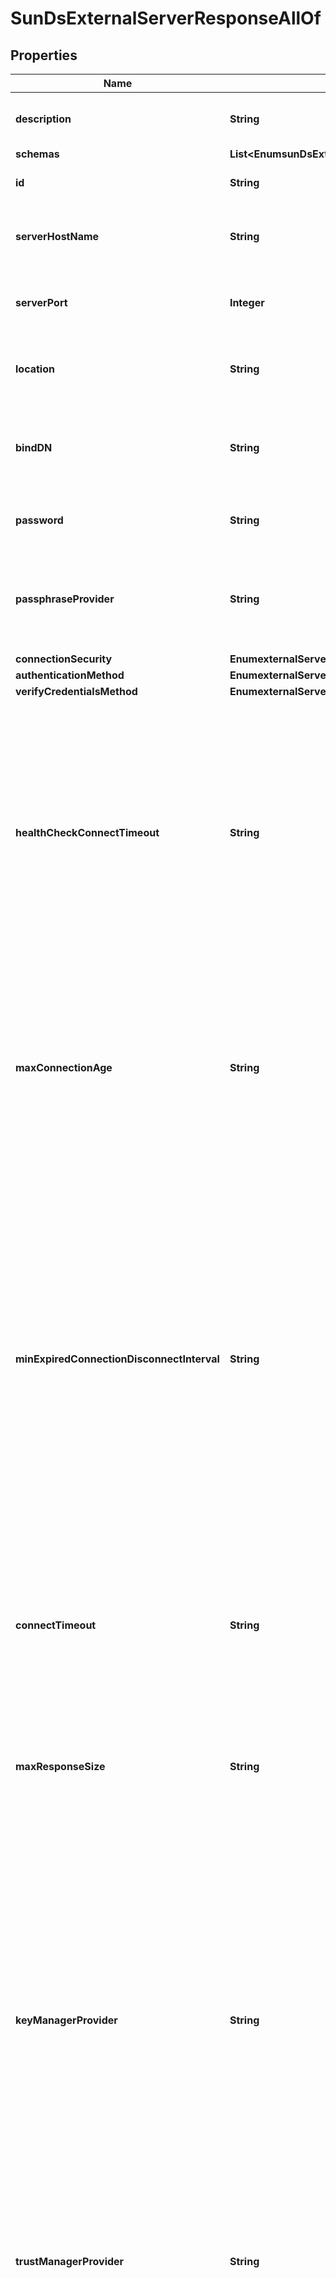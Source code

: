 

# SunDsExternalServerResponseAllOf


## Properties

| Name | Type | Description | Notes |
|------------ | ------------- | ------------- | -------------|
|**description** | **String** | A description for this External Server |  [optional] |
|**schemas** | **List&lt;EnumsunDsExternalServerSchemaUrn&gt;** |  |  [optional] |
|**id** | **String** | Name of the External Server |  [optional] |
|**serverHostName** | **String** | The host name or IP address of the target LDAP server. |  [optional] |
|**serverPort** | **Integer** | The port number on which the server listens for requests. |  [optional] |
|**location** | **String** | Specifies the location for the LDAP External Server. |  [optional] |
|**bindDN** | **String** | The DN to use to bind to the target LDAP server if simple authentication is required. |  [optional] |
|**password** | **String** | The login password for the specified user. |  [optional] |
|**passphraseProvider** | **String** | The passphrase provider to use to obtain the login password for the specified user. |  [optional] |
|**connectionSecurity** | **EnumexternalServerSunDsConnectionSecurityProp** |  |  [optional] |
|**authenticationMethod** | **EnumexternalServerSunDsAuthenticationMethodProp** |  |  [optional] |
|**verifyCredentialsMethod** | **EnumexternalServerVerifyCredentialsMethodProp** |  |  [optional] |
|**healthCheckConnectTimeout** | **String** | Specifies the maximum length of time to wait for a connection to be established for the purpose of performing a health check. If the connection cannot be established within this length of time, the server will be classified as unavailable. |  [optional] |
|**maxConnectionAge** | **String** | Specifies the maximum length of time that connections to this server should be allowed to remain established before being closed and replaced with newly-established connections. |  [optional] |
|**minExpiredConnectionDisconnectInterval** | **String** | Specifies the minimum length of time that should pass between connection closures as a result of the connections being established for longer than the maximum connection age. This may help avoid cases in which a large number of connections are closed and re-established in a short period of time because of the maximum connection age. |  [optional] |
|**connectTimeout** | **String** | Specifies the maximum length of time to wait for a connection to be established before giving up and considering the server unavailable. |  [optional] |
|**maxResponseSize** | **String** | Specifies the maximum response size that should be supported for messages received from the LDAP external server. |  [optional] |
|**keyManagerProvider** | **String** | The key manager provider to use if SSL or StartTLS is to be used for connection-level security. When specifying a value for this property (except when using the Null key manager provider) you must ensure that the external server trusts this server&#39;s public certificate by adding this server&#39;s public certificate to the external server&#39;s trust store. |  [optional] |
|**trustManagerProvider** | **String** | The trust manager provider to use if SSL or StartTLS is to be used for connection-level security. |  [optional] |
|**initialConnections** | **Integer** | The number of connections to initially establish to the LDAP external server. A value of zero indicates that the number of connections should be dynamically based on the number of available worker threads. This will be ignored when using a thread-local connection pool. |  [optional] |
|**maxConnections** | **Integer** | The maximum number of concurrent connections to maintain for the LDAP external server. A value of zero indicates that the number of connections should be dynamically based on the number of available worker threads. This will be ignored when using a thread-local connection pool. |  [optional] |
|**defunctConnectionResultCode** | **List&lt;EnumexternalServerDefunctConnectionResultCodeProp&gt;** |  |  [optional] |
|**abandonOnTimeout** | **Boolean** | Indicates whether to send an abandon request for an operation for which a response timeout is encountered. A request which has timed out on one server may be retried on another server regardless of whether an abandon request is sent, but if the initial attempt is not abandoned then a long-running operation may unnecessarily continue to consume processing resources on the initial server. |  [optional] |



